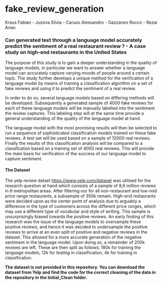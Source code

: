 # fake_review_generation

Kraus Fabian - Juzova Silvia - Caruso Alessandro - Gazzaneo Rocco - Rezai Arian

### **Can generated text through a language model accurately predict the sentiment of a real restaurant review ? - A case study on high-end restaurants in the United States**


The purpose of this study is to gain a deeper understanding in the quality of language models, in particular we want to answer whether a language model can accurately capture varying moods of people around a certain topic. The study further develops a unique method for the verification of a language model by means of training a classification algorithm on a set of fake reviews and using it to predict the sentiment of a real review. 

In order to do so, several language models based on differing methods will be developed. Subsequently a generated sample of 4000 fake reviews for each of these language models will be manually labelled into the sentiment the review captures. This labeling step will at the same time provide a general understanding of the quality of the language model at hand. 

The language model with the most promising results will then be selected to run a sequence of sophisticated classification models trained on these fake reviews. A test set will be used based on a sample of 12000 real reviews. Finally the results of this classification analysis will be compared to a classifcation based on a training set of 4000 real reviews. This will provide the main basis for verification of the success of our language model to capture sentiment. 

#### The Dataset
The yelp review datset https://www.yelp.com/dataset was utilised for the research question at hand which consists of a sample of 8,6 million reviews in 8 metropolitan areas. After filtering our for all non-restaurant and low-mid price range restaurants, a subsample of 350k remain. High-end restaurants were decided upon as the center point of analysis due to arguably a difference in the type of customers across the different price ranges, which may use a different type of vocabular and style of writing. This sample is unsurprisingly biased towards the positive reviews. An early finding of this research was the issue of the language models to oversample these positive reviews, and hence it was decided to undersample the positive reviews to arrive at an even split of positive and negative reviews in the dataset. This allowed for a more accurate generation of the negative sentiment in the language model. Upon doing so, a remainder of 200k reviews are left. These are then split as follows: 180k for training the language models, 12k for testing in classification, 4k for training in classification.

**The dataset is not provided in this repository. You can download the dataset from Yelp and find the code for the correct cleaning of the data in the repository in the Initial_Clean folder.**

